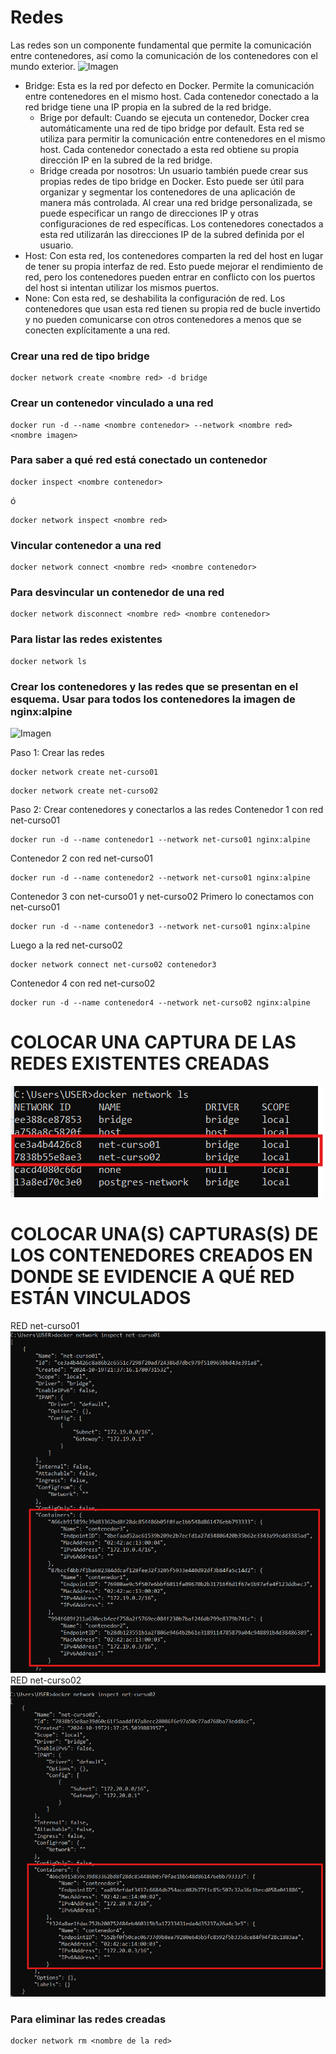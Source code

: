 # Redes
Las redes son un componente fundamental que permite la comunicación entre contenedores, así como la comunicación de los contenedores con el mundo exterior. 
![Imagen](img/redes.PNG)
- Bridge: Esta es la red por defecto en Docker. Permite la comunicación entre contenedores en el mismo host. Cada contenedor conectado a la red bridge tiene una IP propia en la subred de la red bridge.
    -  Brige por default: Cuando se ejecuta un contenedor, Docker crea automáticamente una red de tipo bridge por default. Esta red se utiliza para permitir la comunicación entre contenedores en el mismo host. Cada contenedor conectado a esta red obtiene su propia dirección IP en la subred de la red bridge.
    - Bridge creada por nosotros: Un usuario también puede crear sus propias redes de tipo bridge en Docker. Esto puede ser útil para organizar y segmentar los contenedores de una aplicación de manera más controlada. Al crear una red bridge personalizada, se puede especificar un rango de direcciones IP y otras configuraciones de red específicas. Los contenedores conectados a esta red utilizarán las direcciones IP de la subred definida por el usuario.
- Host: Con esta red, los contenedores comparten la red del host en lugar de tener su propia interfaz de red. Esto puede mejorar el rendimiento de red, pero los contenedores pueden entrar en conflicto con los puertos del host si intentan utilizar los mismos puertos.
- None: Con esta red, se deshabilita la configuración de red. Los contenedores que usan esta red tienen su propia red de bucle invertido y no pueden comunicarse con otros contenedores a menos que se conecten explícitamente a una red.

### Crear una red de tipo bridge

```
docker network create <nombre red> -d bridge
```

### Crear un contenedor vinculado a una red

```
docker run -d --name <nombre contenedor> --network <nombre red> <nombre imagen>
```

### Para saber a qué red está conectado un contenedor

```
docker inspect <nombre contenedor>
```
ó
```
docker network inspect <nombre red> 
```

### Vincular contenedor a una red
```
docker network connect <nombre red> <nombre contenedor>
```

### Para desvincular un contenedor de una red
```
docker network disconnect <nombre red> <nombre contenedor>
```

### Para listar las redes existentes
```
docker network ls
```

### Crear los contenedores y las redes que se presentan en el esquema. Usar para todos los contenedores la imagen de nginx:alpine

![Imagen](img/esquema-ejercicio-redes.PNG)

Paso 1: Crear las redes
```
docker network create net-curso01
```
```
docker network create net-curso02
```
Paso 2: Crear contenedores y conectarlos a las redes
Contenedor 1 con red net-curso01
```
docker run -d --name contenedor1 --network net-curso01 nginx:alpine
```
Contenedor 2 con red net-curso01
```
docker run -d --name contenedor2 --network net-curso01 nginx:alpine
```
Contenedor 3 con net-curso01 y net-curso02
Primero lo conectamos con net-curso01
```
docker run -d --name contenedor3 --network net-curso01 nginx:alpine
```
Luego a la red net-curso02
```
docker network connect net-curso02 contenedor3
```
Contenedor 4 con red net-curso02
```
docker run -d --name contenedor4 --network net-curso02 nginx:alpine
```

# COLOCAR UNA CAPTURA DE LAS REDES EXISTENTES CREADAS
![REDES](img/listaRedes.png)

# COLOCAR UNA(S) CAPTURAS(S) DE LOS CONTENEDORES CREADOS EN DONDE SE EVIDENCIE A QUÉ RED ESTÁN VINCULADOS
RED net-curso01
![CONEXIONES](img/conexion01.png)
RED net-curso02
![CONEXIONES](img/conexion02.png)
### Para eliminar las redes creadas
```
docker network rm <nombre de la red>
```

